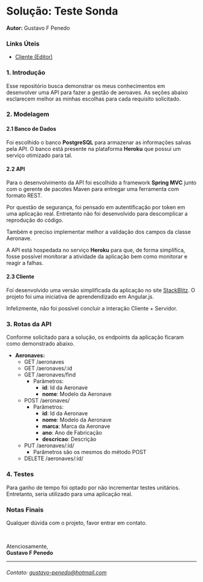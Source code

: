 # Solução: Teste Sonda

<b>Autor:</b> Gustavo F Penedo

### Links Úteis

* [Cliente (Editor)](https://stackblitz.com/edit/sondatest)

### 1. Introdução

Esse repositório busca demonstrar os meus conhecimentos em desenvolver uma API para fazer a gestão de aeroaves. As seções abaixo esclarecem melhor as minhas escolhas para cada requisito solicitado.

### 2. Modelagem

#### 2.1 Banco de Dados

Foi escolhido o banco **PostgreSQL** para armazenar as informações salvas pela API. O banco está presente na plataforma **Heroku** que possui um serviço otimizado para tal.


#### 2.2 API

Para o desenvolvimento da API foi escolhido a framework **Spring MVC** junto com o gerente de pacotes Maven para entregar uma ferramenta com formato REST.

Por questão de segurança, foi pensado em autentificação por token em uma aplicação real. Entretanto não foi desenvolvido para descomplicar a reprodução do código.

Também e preciso implementar melhor a validação dos campos da classe Aeronave.

A API está hospedada no serviço **Heroku** para que, de forma simplifica, fosse possível monitorar a atividade da aplicação bem como monitorar e reagir a falhas.

#### 2.3 Cliente

Foi desenvolvido uma versão simplificada da aplicação no site [StackBlitz](https://stackblitz.com/edit/sondatest). O projeto foi uma iniciativa de aprendendizado em Angular.js.

Infelizmente, não foi possível concluir a interação Cliente + Servidor.

### 3. Rotas da API

Conforme solicitado para a solução, os endpoints da aplicação ficaram como demonstrado abaixo.

* **Aeronaves:**
  * GET /aeronaves
  * GET /aeronaves/:id
  * GET /aeronaves/find
    * Parâmetros:
      * **id**: Id da Aeronave
      * **nome**: Modelo da Aeronave
  * POST /aeronaves/
    * Parâmetros:
      * **id**: Id da Aeronave
      * **nome**: Modelo da Aeronave
      * **marca**: Marca da Aeronave
      * **ano**: Ano de Fabricação
      * **descricao**: Descrição
  * PUT /aeronaves/:id/
    * Parâmetros são os mesmos do método POST
  * DELETE /aeronaves/:id/


### 4. Testes

Para ganho de tempo foi optado por não incrementar testes unitários. Entretanto, seria utilizado para uma aplicação real.


### Notas Finais

Qualquer dúvida com o projeto, favor entrar em contato.

<br />

Atenciosamente, <br />
**Gustavo F Penedo** <br />

---
###### Contato: gustavo-penedo@hotmail.com